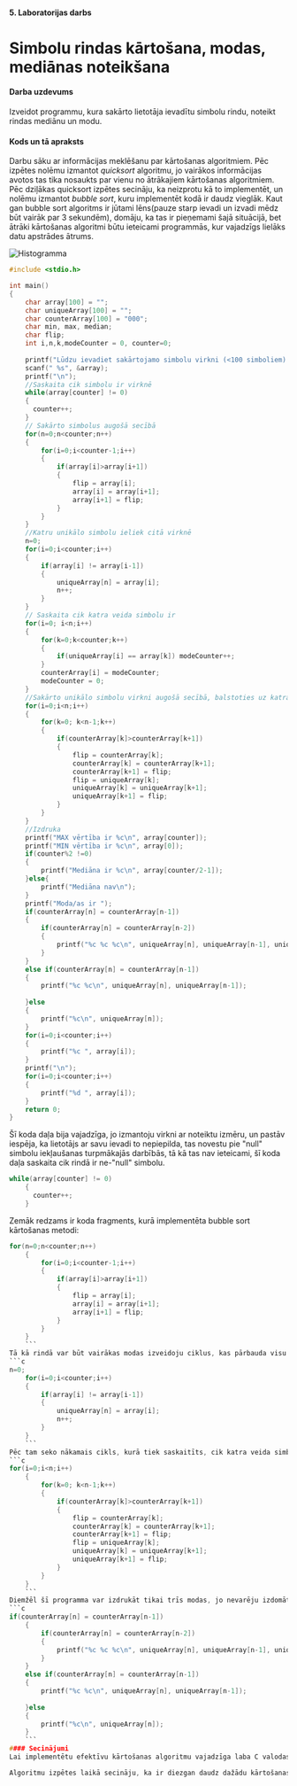 #### 5. Laboratorijas darbs
# Simbolu rindas kārtošana, modas, mediānas noteikšana
#### Darba uzdevums
Izveidot programmu, kura sakārto lietotāja ievadītu simbolu rindu, noteikt rindas mediānu un modu.
#### Kods un tā apraksts
Darbu sāku ar informācijas meklēšanu par kārtošanas algoritmiem.
Pēc izpētes nolēmu izmantot *quicksort* algoritmu, jo vairākos informācijas avotos tas tika nosaukts par vienu no ātrākajiem
kārtošanas algoritmiem. Pēc dziļākas quicksort izpētes secināju, ka neizprotu kā to implementēt, un nolēmu izmantot *bubble sort*, kuru implementēt kodā ir daudz vieglāk.
Kaut gan bubble sort algoritms ir jūtami lēns(pauze starp ievadi un izvadi mēdz būt vairāk par 3 sekundēm), domāju, ka tas ir pieņemami šajā situācijā, bet ātrāki kārtošanas
algoritmi būtu ieteicami programmās, kur vajadzīgs lielāks datu apstrādes ātrums.

![Histogramma](https://github.com/ArtursZeibots/RTR105/blob/master/LD5/chart.png)
```c
#include <stdio.h>

int main()
{
    char array[100] = "";
    char uniqueArray[100] = "";
    char counterArray[100] = "000";
    char min, max, median;
    char flip;
    int i,n,k,modeCounter = 0, counter=0;
    
    printf("Lūdzu ievadiet sakārtojamo simbolu virkni (<100 simboliem): ");
    scanf(" %s", &array);
    printf("\n");
    //Saskaita cik simbolu ir virknē
    while(array[counter] != 0)
    {
      counter++;   
    }
    // Sakārto simbolus augošā secībā
    for(n=0;n<counter;n++)
    {
        for(i=0;i<counter-1;i++)
        {
            if(array[i]>array[i+1])
            {
                flip = array[i];
                array[i] = array[i+1];
                array[i+1] = flip;
            }
        }
    }
    //Katru unikālo simbolu ieliek citā virknē
    n=0;
    for(i=0;i<counter;i++)
    {
        if(array[i] != array[i-1])
        {
            uniqueArray[n] = array[i];
            n++;
        }
    }
    // Saskaita cik katra veida simbolu ir
    for(i=0; i<n;i++)
    {
        for(k=0;k<counter;k++)
        {
            if(uniqueArray[i] == array[k]) modeCounter++;
        }
        counterArray[i] = modeCounter;
        modeCounter = 0;
    }
    //Sakārto unikālo simbolu virkni augošā secībā, balstoties uz katra simbola skaitu
    for(i=0;i<n;i++)
    {
        for(k=0; k<n-1;k++)
        {
            if(counterArray[k]>counterArray[k+1])
            {
                flip = counterArray[k];
                counterArray[k] = counterArray[k+1];
                counterArray[k+1] = flip;
                flip = uniqueArray[k];
                uniqueArray[k] = uniqueArray[k+1];
                uniqueArray[k+1] = flip;
            }
        }
    }
    //Izdruka
    printf("MAX vērtība ir %c\n", array[counter]);
    printf("MIN vērtība ir %c\n", array[0]);
    if(counter%2 !=0)
    {
        printf("Mediāna ir %c\n", array[counter/2-1]);
    }else{ 
        printf("Mediāna nav\n");
    }
    printf("Moda/as ir ");
    if(counterArray[n] = counterArray[n-1])
    {
        if(counterArray[n] = counterArray[n-2])
        {
            printf("%c %c %c\n", uniqueArray[n], uniqueArray[n-1], uniqueArray[n-2]);
        }
    }
    else if(counterArray[n] = counterArray[n-1])
    {
        printf("%c %c\n", uniqueArray[n], uniqueArray[n-1]);
        
    }else
    {
        printf("%c\n", uniqueArray[n]);
    }
    for(i=0;i<counter;i++)
    {
        printf("%c ", array[i]);
    }
    printf("\n");
    for(i=0;i<counter;i++)
    {
        printf("%d ", array[i]);
    }
    return 0;
}
```
Šī koda daļa bija vajadzīga, jo izmantoju virkni ar noteiktu izmēru, un pastāv iespēja, ka lietotājs ar savu ievadi to nepiepilda,
tas novestu pie "null" simbolu iekļaušanas turpmākajās darbībās, tā kā tas nav ieteicami, šī koda daļa saskaita cik rindā ir ne-"null" simbolu.
```c
while(array[counter] != 0)
    {
      counter++;   
    }
  ```
Zemāk redzams ir koda fragments, kurā implementēta bubble sort kārtošanas metodi:
```c
for(n=0;n<counter;n++)
    {
        for(i=0;i<counter-1;i++)
        {
            if(array[i]>array[i+1])
            {
                flip = array[i];
                array[i] = array[i+1];
                array[i+1] = flip;
            }
        }
    }
    ```
Tā kā rindā var būt vairākas modas izveidoju ciklus, kas pārbauda visu rindu un ievieto katru unikālo simbolu speciāli tiem izveidotā rindā.
```c
n=0;
    for(i=0;i<counter;i++)
    {
        if(array[i] != array[i-1])
        {
            uniqueArray[n] = array[i];
            n++;
        }
    }
    ```
Pēc tam seko nākamais cikls, kurā tiek saskaitīts, cik katra veida simbolu ir galvenajā virknē, šīs vērtības tiek sakārtotas augošā secībā, kopā ar unikālo simbolu virkni.
```c
for(i=0;i<n;i++)
    {
        for(k=0; k<n-1;k++)
        {
            if(counterArray[k]>counterArray[k+1])
            {
                flip = counterArray[k];
                counterArray[k] = counterArray[k+1];
                counterArray[k+1] = flip;
                flip = uniqueArray[k];
                uniqueArray[k] = uniqueArray[k+1];
                uniqueArray[k+1] = flip;
            }
        }
    }
    ```
Diemžēl šī programma var izdrukāt tikai trīs modas, jo nevarēju izdomāt kā implementēt kodā algoritmu, kas izdrukāt vairāk modas.
```c
if(counterArray[n] = counterArray[n-1])
    {
        if(counterArray[n] = counterArray[n-2])
        {
            printf("%c %c %c\n", uniqueArray[n], uniqueArray[n-1], uniqueArray[n-2]);
        }
    }
    else if(counterArray[n] = counterArray[n-1])
    {
        printf("%c %c\n", uniqueArray[n], uniqueArray[n-1]);
        
    }else
    {
        printf("%c\n", uniqueArray[n]);
    }
    ```
#### Secinājumi
Lai implementētu efektīvu kārtošanas algoritmu vajadzīga laba C valodas prasme.

Algoritmu izpētes laikā secināju, ka ir diezgan daudz dažādu kārtošanas algoritmu.
